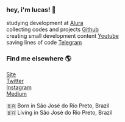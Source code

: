 ### hey, i'm lucas! 👋

studying development at [Alura](https://cursos.alura.com.br/user/lucascriado) <br>
collecting codes and projects [Github](https://github.com/lucascriado) <br>
creating small development content [Youtube](https://www.youtube.com/channel/UCnYznwbY_VQGRwrlvSIB3vg) <br>
saving lines of code [Telegram](t.me/brandnspace) <br>

### Find me elsewhere 🌎

[Site](https://lucascriado.carrd.co) <br> 
[Twitter](https://twitter.com/lucasbrandn) <br>
[Instagram](https://instagram.com/lucasbrandn) <br>
[Medium](https://medium.com/@lucascriado) <br>

🇧🇷 Born in São José do Rio Preto, Brazil <br>
🇧🇷 Living in São José do Rio Preto, Brazil <br>
